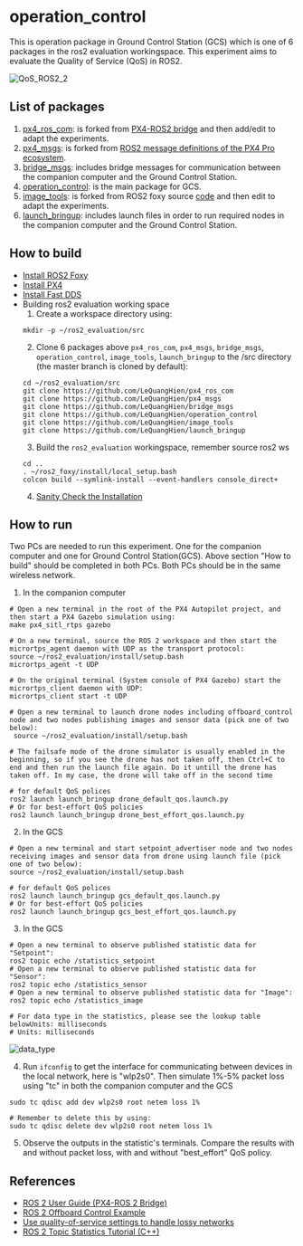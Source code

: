 # operation_control
This is operation package in Ground Control Station (GCS) which is one of 6 packages in the ros2 evaluation workingspace. This experiment aims to evaluate the Quality of Service (QoS) in ROS2.

![QoS_ROS2_2](https://user-images.githubusercontent.com/9337121/124899938-e5712d00-dfe0-11eb-8b0b-c62092bede1c.png)


## List of packages
1. [px4_ros_com](https://github.com/LeQuangHien/px4_ros_com): is forked from [PX4-ROS2 bridge](https://github.com/PX4/px4_ros_com) and then add/edit to adapt the experiments.
2. [px4_msgs](https://github.com/LeQuangHien/px4_msgs): is forked from [ROS2 message definitions of the PX4 Pro ecosystem](https://github.com/PX4/px4_msgs).
3. [bridge_msgs](https://github.com/LeQuangHien/bridge_msgs): includes bridge messages for communication between the companion computer and the Ground Control Station.
4. [operation_control](https://github.com/LeQuangHien/operation_control): is the main package for GCS.
5. [image_tools](https://github.com/LeQuangHien/image_tools): is forked from ROS2 foxy source [code](https://github.com/ros2/ros2/releases/tag/release-foxy-20201211) and then edit to adapt the experiments.
6. [launch_bringup](https://github.com/LeQuangHien/launch_bringup): includes launch files in order to run required nodes in the companion computer and the Ground Control Station.

## How to build
- [Install ROS2 Foxy](https://docs.ros.org/en/foxy/Installation.html)
- [Install PX4](https://docs.px4.io/master/en/dev_setup/dev_env_linux_ubuntu.html)
- [Install Fast DDS](https://docs.px4.io/master/en/dev_setup/fast-dds-installation.html)
- Building ros2 evaluation working space
  1. Create a workspace directory using:
  ```
  mkdir -p ~/ros2_evaluation/src
  ```
  2. Clone 6 packages above `px4_ros_com`, `px4_msgs`, `bridge_msgs`, `operation_control`, `image_tools`, `launch_bringup` to the /src directory (the master branch is cloned by default):
  ```
  cd ~/ros2_evaluation/src
  git clone https://github.com/LeQuangHien/px4_ros_com
  git clone https://github.com/LeQuangHien/px4_msgs
  git clone https://github.com/LeQuangHien/bridge_msgs
  git clone https://github.com/LeQuangHien/operation_control
  git clone https://github.com/LeQuangHien/image_tools
  git clone https://github.com/LeQuangHien/launch_bringup
  ```
  3. Build the `ros2_evaluation` workingspace, remember source ros2 ws 
  ```
  cd ..
  . ~/ros2_foxy/install/local_setup.bash
  colcon build --symlink-install --event-handlers console_direct+
  ```
  4. [Sanity Check the Installation](https://docs.px4.io/master/en/ros/ros2_comm.html#sanity-check-the-installation)
   
## How to run
Two PCs are needed to run this experiment. One for the companion computer and one for Ground Control Station(GCS). Above section "How to build" should be completed in both PCs. Both PCs should be in the same wireless network.

1. In the companion computer
  
  ```
  # Open a new terminal in the root of the PX4 Autopilot project, and then start a PX4 Gazebo simulation using:
  make px4_sitl_rtps gazebo
  
  # On a new terminal, source the ROS 2 workspace and then start the micrortps_agent daemon with UDP as the transport protocol:
  source ~/ros2_evaluation/install/setup.bash
  micrortps_agent -t UDP
  
  # On the original terminal (System console of PX4 Gazebo) start the micrortps_client daemon with UDP:
  micrortps_client start -t UDP
  
  # Open a new terminal to launch drone nodes including offboard_control node and two nodes publishing images and sensor data (pick one of two below):
   source ~/ros2_evaluation/install/setup.bash
   
  # The failsafe mode of the drone simulator is usually enabled in the beginning, so if you see the drone has not taken off, then Ctrl+C to end and then run the launch file again. Do it untill the drone has taken off. In my case, the drone will take off in the second time
  
  # for default QoS polices
  ros2 launch launch_bringup drone_default_qos.launch.py
  # Or for best-effort QoS policies
  ros2 launch launch_bringup drone_best_effort_qos.launch.py
  ```
  
2. In the GCS
 
  ``` 
  # Open a new terminal and start setpoint_advertiser node and two nodes receiving images and sensor data from drone using launch file (pick one of two below):
  source ~/ros2_evaluation/install/setup.bash
  
  # for default QoS polices
  ros2 launch launch_bringup gcs_default_qos.launch.py
  # Or for best-effort QoS policies
  ros2 launch launch_bringup gcs_best_effort_qos.launch.py
  ```

3. In the GCS
  
  ```
  # Open a new terminal to observe published statistic data for "Setpoint":
  ros2 topic echo /statistics_setpoint
  # Open a new terminal to observe published statistic data for "Sensor":
  ros2 topic echo /statistics_sensor
  # Open a new terminal to observe published statistic data for "Image":
  ros2 topic echo /statistics_image
  
  # For data type in the statistics, please see the lookup table belowUnits: milliseconds
  # Units: milliseconds
  ```
  ![data_type](https://user-images.githubusercontent.com/9337121/124759851-691f1100-df30-11eb-9b92-b7f669b6e050.png)
  
4. Run `ifconfig` to get the interface for communicating between devices in the local network, here is "wlp2s0". Then simulate 1%-5% packet loss using "tc" in both the companion computer and the GCS
  ```
  sudo tc qdisc add dev wlp2s0 root netem loss 1%  
  
  # Remember to delete this by using: 
  sudo tc qdisc delete dev wlp2s0 root netem loss 1%
  ```
5. Observe the outputs in the statistic's terminals. Compare the results with and without packet loss, with and without "best_effort" QoS policy.


## References
- [ROS 2 User Guide (PX4-ROS 2 Bridge)](https://docs.px4.io/master/en/ros/ros2_comm.html)
- [ROS 2 Offboard Control Example](https://docs.px4.io/master/en/ros/ros2_offboard_control.html)
- [Use quality-of-service settings to handle lossy networks](https://docs.ros.org/en/foxy/Tutorials/Quality-of-Service.html)
- [ROS 2 Topic Statistics Tutorial (C++)](https://docs.ros.org/en/foxy/Tutorials/Topics/Topic-Statistics-Tutorial.html)
